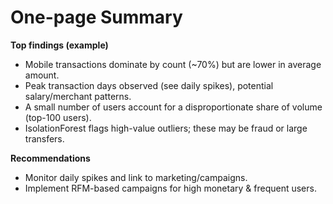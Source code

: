 # One-page Summary

**Top findings (example)**

- Mobile transactions dominate by count (~70%) but are lower in average amount.
- Peak transaction days observed (see daily spikes), potential salary/merchant patterns.
- A small number of users account for a disproportionate share of volume (top-100 users).
- IsolationForest flags high-value outliers; these may be fraud or large transfers.

**Recommendations**

- Monitor daily spikes and link to marketing/campaigns.
- Implement RFM-based campaigns for high monetary & frequent users.
